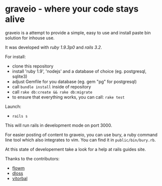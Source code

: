 # graveio - where your code stays alive

graveio is a attempt to provide a simple, easy to use and install paste bin
solution for inhouse use.

It was developed with *ruby 1.9.3p0* and *rails 3.2*.

For install:
-  clone this repository
-  install 'ruby 1.9', 'nodejs' and a database of choice (eg. postgresql, sqlite3)
-  adjust Gemfile for you database (eg. gem "pg" for postgresql)
-  call `bundle install` inside of repository
-  call `rake db:create && rake db:migrate`
-  to ensure that everything works, you can call: `rake test`

Launch:
-  `rails s`

This will run rails in development mode on port 3000.

For easier posting of content to graveio, you can use bury, a ruby command line
tool which also integrates to vim. You can find it in `public/bin/bury.rb`.

At this state of developement take a look for a help at rails guides site.

Thanks to the contributors:
-  [flowm](https://github.com/flowm)
-  [dloss](https://github.com/dloss)
-  [vitorbal](https://github.com/vitorbal)
